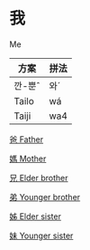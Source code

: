 # 我

Me

方案 | 拼法
------------- | -------------
깐-뿐ˆ| 와ˊ
Tailo | wá
Taiji | wa4

[爸 Father](relative001.md)

[媽 Mother](relative002.md)

[兄 Elder brother](relative003.md)

[弟 Younger brother](relative004.md)

[姊 Elder sister](relative005.md)

[妹 Younger sister](relative006.md)

